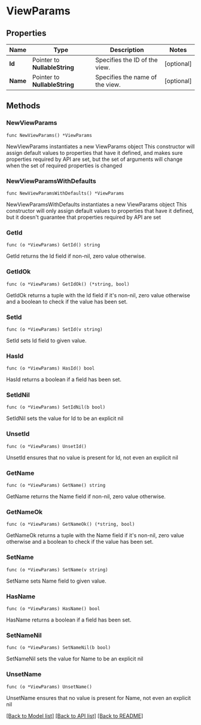 # ViewParams

## Properties

Name | Type | Description | Notes
------------ | ------------- | ------------- | -------------
**Id** | Pointer to **NullableString** | Specifies the ID of the view. | [optional] 
**Name** | Pointer to **NullableString** | Specifies the name of the view. | [optional] 

## Methods

### NewViewParams

`func NewViewParams() *ViewParams`

NewViewParams instantiates a new ViewParams object
This constructor will assign default values to properties that have it defined,
and makes sure properties required by API are set, but the set of arguments
will change when the set of required properties is changed

### NewViewParamsWithDefaults

`func NewViewParamsWithDefaults() *ViewParams`

NewViewParamsWithDefaults instantiates a new ViewParams object
This constructor will only assign default values to properties that have it defined,
but it doesn't guarantee that properties required by API are set

### GetId

`func (o *ViewParams) GetId() string`

GetId returns the Id field if non-nil, zero value otherwise.

### GetIdOk

`func (o *ViewParams) GetIdOk() (*string, bool)`

GetIdOk returns a tuple with the Id field if it's non-nil, zero value otherwise
and a boolean to check if the value has been set.

### SetId

`func (o *ViewParams) SetId(v string)`

SetId sets Id field to given value.

### HasId

`func (o *ViewParams) HasId() bool`

HasId returns a boolean if a field has been set.

### SetIdNil

`func (o *ViewParams) SetIdNil(b bool)`

 SetIdNil sets the value for Id to be an explicit nil

### UnsetId
`func (o *ViewParams) UnsetId()`

UnsetId ensures that no value is present for Id, not even an explicit nil
### GetName

`func (o *ViewParams) GetName() string`

GetName returns the Name field if non-nil, zero value otherwise.

### GetNameOk

`func (o *ViewParams) GetNameOk() (*string, bool)`

GetNameOk returns a tuple with the Name field if it's non-nil, zero value otherwise
and a boolean to check if the value has been set.

### SetName

`func (o *ViewParams) SetName(v string)`

SetName sets Name field to given value.

### HasName

`func (o *ViewParams) HasName() bool`

HasName returns a boolean if a field has been set.

### SetNameNil

`func (o *ViewParams) SetNameNil(b bool)`

 SetNameNil sets the value for Name to be an explicit nil

### UnsetName
`func (o *ViewParams) UnsetName()`

UnsetName ensures that no value is present for Name, not even an explicit nil

[[Back to Model list]](../README.md#documentation-for-models) [[Back to API list]](../README.md#documentation-for-api-endpoints) [[Back to README]](../README.md)


